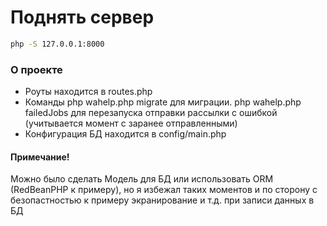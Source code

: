 # Поднять сервер
```bash
php -S 127.0.0.1:8000
```
### О проекте
- Роуты находится в routes.php
- Команды php wahelp.php migrate для миграции. php wahelp.php failedJobs для перезапуска отправки
рассылки с ошибкой (учитывается момент с заранее отправленными)
- Конфигурация БД находится в config/main.php

#### Примечание!
Можно было сделать Модель для БД или использовать ORM (RedBeanPHP к примеру), но я избежал таких моментов и по сторону с
безопастностью к примеру экранирование и т.д. при записи данных в БД
